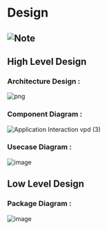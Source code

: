 # Design
## ![Note](https://img.shields.io/badge/Note-Turn%20On%20Light%20Mode%20for%20better%20viewing-fluorescent)

## High Level Design 
### Architecture Design :
![png](https://user-images.githubusercontent.com/42568338/114740059-1e459100-9d67-11eb-97bf-0b09d856ef9c.png)

### Component Diagram :

![Application Interaction vpd (3)](https://user-images.githubusercontent.com/42568338/114747075-0de4e480-9d6e-11eb-97df-bca4982b3739.png)

### Usecase Diagram :

![image](https://user-images.githubusercontent.com/42568338/114763906-f5ca9080-9d80-11eb-9058-6db5986d2005.png)

## Low Level Design


### Package Diagram :

![image](https://user-images.githubusercontent.com/42568338/114980769-936daf00-9eaa-11eb-82dc-aecd44fb8cd7.png)


